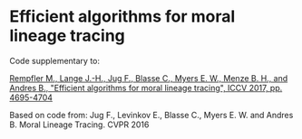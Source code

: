 # Efficient algorithms for moral lineage tracing

Code supplementary to:

[Rempfler M., Lange J.-H., Jug F., Blasse C., Myers E. W., Menze B. H., and Andres B., "Efficient algorithms for moral lineage tracing", ICCV 2017, pp. 4695-4704](http://openaccess.thecvf.com/content_iccv_2017/html/Rempfler_Efficient_Algorithms_for_ICCV_2017_paper.html)

Based on code from: Jug F., Levinkov E., Blasse C., Myers E. W. and Andres B. Moral Lineage Tracing. CVPR 2016
